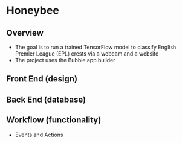 # Honeybee
## Overview
* The goal is to run a trained TensorFlow model to classify English Premier League (EPL) crests via a webcam and a website
* The project uses the Bubble app builder

## Front End (design)

## Back End (database)

## Workflow (functionality)
* Events and Actions
